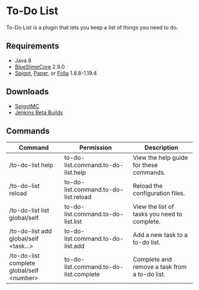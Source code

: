 # To-Do List

To-Do List is a plugin that lets you keep a list of things you need to do.

## Requirements

- Java 8
- [BlueSlimeCore](https://hangar.papermc.io/SirBlobman/BlueSlimeCore) 2.9.0
- [Spigot](https://www.spigotmc.org/), [Paper](https://papermc.io/downloads/paper), or [Folia](https://papermc.io/software/folia) 1.8.8-1.19.4

## Downloads

- [SpigotMC](https://www.spigotmc.org/resources/61183/)
- [Jenkins Beta Builds](https://jenkins.sirblobman.xyz/job/SirBlobman/job/ToDoList/job/main/)

## Commands
| Command                                         | Permission                             | Description                                   |
|-------------------------------------------------|----------------------------------------|-----------------------------------------------|
| /to-do-list help                                | to-do-list.command.to-do-list.help     | View the help guide for these commands.       |
| /to-do-list reload                              | to-do-list.command.to-do-list.reload   | Reload the configuration files.               |
| /to-do-list list global/self                    | to-do-list.command.to-do-list.list     | View the list of tasks you need to complete.  |
| /to-do-list add global/self &lt;task...&gt;     | to-do-list.command.to-do-list.add      | Add a new task to a to-do list.               |
| /to-do-list complete global/self &lt;number&gt; | to-do-list.command.to-do-list.complete | Complete and remove a task from a to-do list. |
